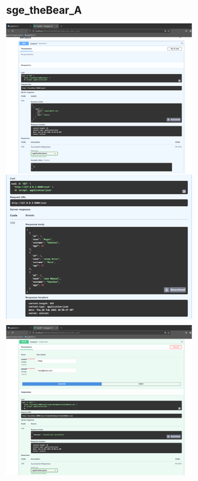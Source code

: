 # sge_theBear_A

![img.png](img.png)![CapturaFinal.jpg](CapturaFinal.jpg)

![img_1.png](img_1.png)

